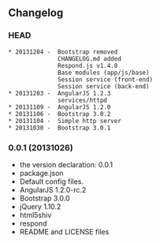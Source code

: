 ## Changelog

### HEAD

```
* 20131204 -  Bootstrap removed
              CHANGELOG.md added
              Respond.js v1.4.0
              Base modules (app/js/base)
              Session service (front-end)
              Session service (back-end)
* 20131203 -  AngularJS 1.2.3
              services/httpd
* 20131109 -  AngularJS 1.2.0
* 20131106 -  Bootstrap 3.0.2
* 20131104 -  Simple http server
* 20131030 -  Bootstrap 3.0.1
```

### 0.0.1 (20131026)

* the version declaration: 0.0.1
* package.json
* Default config files.
* AngularJS 1.2.0-rc.2
* Bootstrap 3.0.0
* jQuery 1.10.2
* html5shiv
* respond
* README and LICENSE files